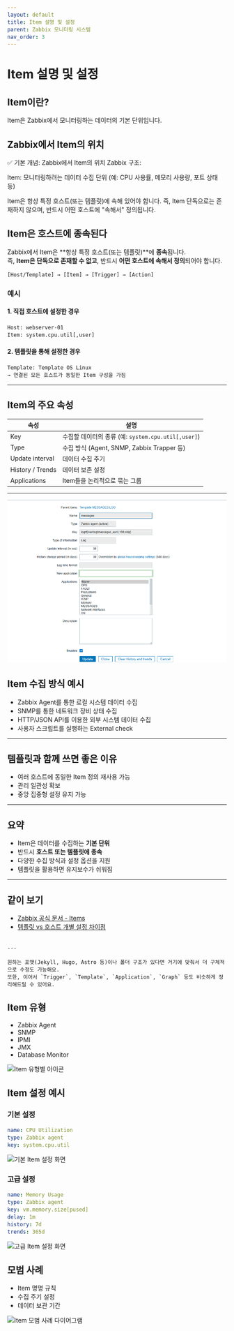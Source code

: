 ```yaml
---
layout: default
title: Item 설명 및 설정
parent: Zabbix 모니터링 시스템
nav_order: 3
---
```


# Item 설명 및 설정

## Item이란?
Item은 Zabbix에서 모니터링하는 데이터의 기본 단위입니다.

## Zabbix에서 Item의 위치
✅ 기본 개념: Zabbix에서 Item의 위치
Zabbix 구조:


Item:
모니터링하려는 데이터 수집 단위 (예: CPU 사용률, 메모리 사용량, 포트 상태 등)

Item은 항상 특정 호스트(또는 템플릿)에 속해 있어야 합니다.
즉, Item 단독으로는 존재하지 않으며, 반드시 어떤 호스트에 "속해서" 정의됩니다.


## Item은 호스트에 종속된다

Zabbix에서 Item은 **항상 특정 호스트(또는 템플릿)**에 **종속**됩니다.  
즉, **Item은 단독으로 존재할 수 없고**, 반드시 **어떤 호스트에 속해서 정의**되어야 합니다.

```text
[Host/Template] → [Item] → [Trigger] → [Action]
````

### 예시

#### 1. 직접 호스트에 설정한 경우

```txt
Host: webserver-01
Item: system.cpu.util[,user]
```

#### 2. 템플릿을 통해 설정한 경우

```txt
Template: Template OS Linux
→ 연결된 모든 호스트가 동일한 Item 구성을 가짐
```

---

## Item의 주요 속성

| 속성               | 설명                                        |
| ---------------- | ----------------------------------------- |
| Key              | 수집할 데이터의 종류 (예: `system.cpu.util[,user]`) |
| Type             | 수집 방식 (Agent, SNMP, Zabbix Trapper 등)     |
| Update interval  | 데이터 수집 주기                                 |
| History / Trends | 데이터 보존 설정                                 |
| Applications     | Item들을 논리적으로 묶는 그룹                        |

---

![Zabbix Item 구조](/assets/images/monitoring/zabbix/item/zabbix-item-structure.png)

## Item 수집 방식 예시

* Zabbix Agent를 통한 로컬 시스템 데이터 수집
* SNMP를 통한 네트워크 장비 상태 수집
* HTTP/JSON API를 이용한 외부 시스템 데이터 수집
* 사용자 스크립트를 실행하는 External check

---

## 템플릿과 함께 쓰면 좋은 이유

* 여러 호스트에 동일한 Item 정의 재사용 가능
* 관리 일관성 확보
* 중앙 집중형 설정 유지 가능

---

## 요약

* Item은 데이터를 수집하는 **기본 단위**
* 반드시 **호스트 또는 템플릿에 종속**
* 다양한 수집 방식과 설정 옵션을 지원
* 템플릿을 활용하면 유지보수가 쉬워짐

---

## 같이 보기

* [Zabbix 공식 문서 - Items](https://www.zabbix.com/documentation/current/en/manual/config/items)
* [템플릿 vs 호스트 개별 설정 차이점](#)

```

---

원하는 포맷(Jekyll, Hugo, Astro 등)이나 폴더 구조가 있다면 거기에 맞춰서 더 구체적으로 수정도 가능해요.  
또한, 이어서 `Trigger`, `Template`, `Application`, `Graph` 등도 비슷하게 정리해드릴 수 있어요.
```


## Item 유형
- Zabbix Agent
- SNMP
- IPMI
- JMX
- Database Monitor

![Item 유형별 아이콘](/assets/images/monitoring/zabbix/item/item-types.png)

## Item 설정 예시
### 기본 설정
```yaml
name: CPU Utilization
type: Zabbix agent
key: system.cpu.util
```

![기본 Item 설정 화면](/assets/images/monitoring/zabbix/item/basic-item-config.png)

### 고급 설정
```yaml
name: Memory Usage
type: Zabbix agent
key: vm.memory.size[pused]
delay: 1m
history: 7d
trends: 365d
```

![고급 Item 설정 화면](/assets/images/monitoring/zabbix/item/advanced-item-config.png)

## 모범 사례
- Item 명명 규칙
- 수집 주기 설정
- 데이터 보관 기간

![Item 모범 사례 다이어그램](/assets/images/monitoring/zabbix/item/item-best-practices.png)